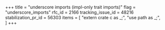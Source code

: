 +++
title = "underscore imports (impl-only trait imports)"
flag = "underscore_imports"
rfc_id = 2166
tracking_issue_id = 48216
stabilization_pr_id = 56303
items = [
    "extern crate c as _;",
    "use path as _;",
]
+++
